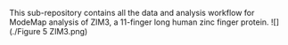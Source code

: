 This sub-repository contains all the data and analysis workflow for ModeMap analysis of ZIM3, a 11-finger long human zinc finger protein.
![](./Figure 5 ZIM3.png)
